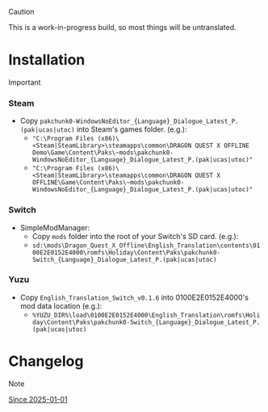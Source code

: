 <!--
> [!NOTE]
> Highlights information that users should take into account, even when skimming.

> [!TIP]
> Optional information to help a user be more successful.

> [!IMPORTANT]
> Crucial information necessary for users to succeed.

> [!WARNING]
> Critical content demanding immediate user attention due to potential risks.

> [!CAUTION]
> Negative potential consequences of an action.
-->

> [!CAUTION]
>
> This is a work-in-progress build, so most things will be untranslated.

# Installation

> [!IMPORTANT]
>
> ### Steam
>
> - Copy `pakchunk0-WindowsNoEditor_{Language}_Dialogue_Latest_P.(pak|ucas|utoc)` into Steam's games folder. (e.g.):
>   - `"C:\Program Files (x86)\<Steam|SteamLibrary>\steamapps\common\DRAGON QUEST X OFFLINE Demo\Game\Content\Paks\~mods\pakchunk0-WindowsNoEditor_{Language}_Dialogue_Latest_P.(pak|ucas|utoc)"`
>   - `"C:\Program Files (x86)\<Steam|SteamLibrary>\steamapps\common\DRAGON QUEST X OFFLINE\Game\Content\Paks\~mods\pakchunk0-WindowsNoEditor_{Language}_Dialogue_Latest_P.(pak|ucas|utoc)"`
>
> ### Switch
>
> - SimpleModManager:
>   - Copy `mods` folder into the root of your Switch's SD card. (e.g.):
>   - `sd:\mods\Dragon_Quest_X_Offline\English_Translation\contents\0100E2E0152E4000\romfs\Holiday\Content\Paks\pakchunk0-Switch_{Language}_Dialogue_Latest_P.(pak|ucas|utoc)`
>
> ### Yuzu
>
> - Copy `English_Translation_Switch_v0.1.6` into 0100E2E0152E4000's mod data location (e.g.):
>   - `%YUZU_DIR%\load\0100E2E0152E4000\English_Translation\romfs\Holiday\Content\Paks\pakchunk0-Switch_{Language}_Dialogue_Latest_P.(pak|ucas|utoc)`

# Changelog

> [!NOTE]
>
> [Since 2025-01-01](https://github.com/KodywithaK/dqx-offline-localization/commits/main/?since=2025-01-01)
